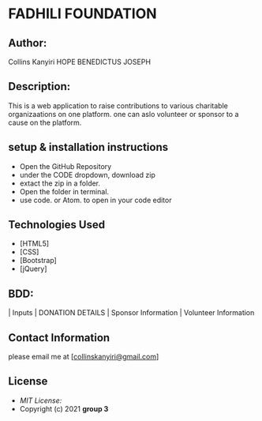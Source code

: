 # FADHILI FOUNDATION
## Author:
Collins Kanyiri
HOPE
BENEDICTUS
JOSEPH


## Description: 
This is a web application to raise contributions to various charitable organizaations on one platform.
one can aslo volunteer or sponsor to a cause on the platform.

## setup & installation instructions
* Open the GitHub Repository
* under the CODE dropdown, download zip
* extact the zip in a folder.
* Open the folder in terminal.
* use code. or Atom. to open in your code editor

## Technologies Used

* [HTML5]
* [CSS]
* [Bootstrap]
* [jQuery]

## BDD:
| Inputs 
| DONATION DETAILS
| Sponsor Information
| Volunteer Information

## Contact Information 

please email me at [collinskanyiri@gmail.com]

## License
* *MIT License:*
* Copyright (c) 2021 **group 3**

